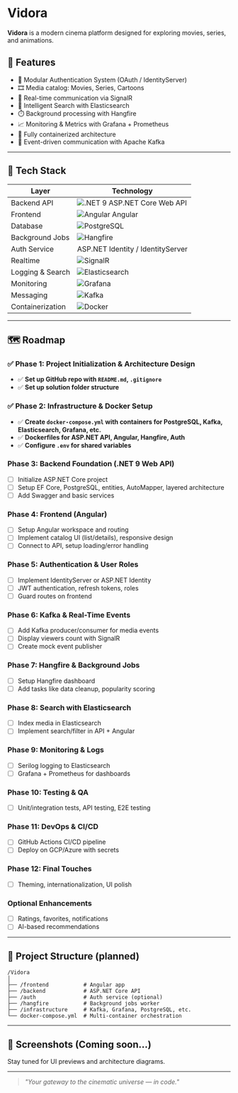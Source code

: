 # Vidora
**Vidora** is a modern cinema platform designed for exploring movies, series, and animations.

## 🚀 Features
- 🔐 Modular Authentication System (OAuth / IdentityServer)
- 🎞️ Media catalog: Movies, Series, Cartoons
- 📡 Real-time communication via SignalR
- 🧠 Intelligent Search with Elasticsearch
- ⏱️ Background processing with Hangfire
- 📈 Monitoring & Metrics with Grafana + Prometheus
- 🐳 Fully containerized architecture
- 🔁 Event-driven communication with Apache Kafka

---

## 🧰 Tech Stack

| Layer              | Technology                                                                 |
|-------------------|-----------------------------------------------------------------------------|
| Backend API        | ![.NET 9](https://img.shields.io/badge/.NET-9.0-blue) ASP.NET Core Web API |
| Frontend           | ![Angular](https://img.shields.io/badge/Angular-19.2.0-red) Angular            |
| Database           | ![PostgreSQL](https://img.shields.io/badge/PostgreSQL-17-blue)             |
| Background Jobs    | ![Hangfire](https://img.shields.io/badge/Hangfire-Jobs-informational)      |
| Auth Service       | ASP.NET Identity / IdentityServer                                          |
| Realtime           | ![SignalR](https://img.shields.io/badge/SignalR-Realtime-brightgreen)      |
| Logging & Search   | ![Elasticsearch](https://img.shields.io/badge/Elasticsearch-Search-yellow) |
| Monitoring         | ![Grafana](https://img.shields.io/badge/Grafana-Dashboard-orange)          |
| Messaging          | ![Kafka](https://img.shields.io/badge/Kafka-Events-ff69b4)                 |
| Containerization   | ![Docker](https://img.shields.io/badge/Docker-Compose-blueviolet) 

---

## 🗺️ Roadmap

### ✅ Phase 1: Project Initialization & Architecture Design
- ✅ **Set up GitHub repo with `README.md`, `.gitignore`**
- ✅ **Set up solution folder structure**

### ✅ Phase 2: Infrastructure & Docker Setup
- ✅ **Create `docker-compose.yml` with containers for PostgreSQL, Kafka, Elasticsearch, Grafana, etc.**
- ✅ **Dockerfiles for ASP.NET API, Angular, Hangfire, Auth**
- ✅ **Configure `.env` for shared variables**

### Phase 3: Backend Foundation (.NET 9 Web API)
- [ ] Initialize ASP.NET Core project
- [ ] Setup EF Core, PostgreSQL, entities, AutoMapper, layered architecture
- [ ] Add Swagger and basic services

### Phase 4: Frontend (Angular)
- [ ] Setup Angular workspace and routing
- [ ] Implement catalog UI (list/details), responsive design
- [ ] Connect to API, setup loading/error handling

### Phase 5: Authentication & User Roles
- [ ] Implement IdentityServer or ASP.NET Identity
- [ ] JWT authentication, refresh tokens, roles
- [ ] Guard routes on frontend

### Phase 6: Kafka & Real-Time Events
- [ ] Add Kafka producer/consumer for media events
- [ ] Display viewers count with SignalR
- [ ] Create mock event publisher

### Phase 7: Hangfire & Background Jobs
- [ ] Setup Hangfire dashboard
- [ ] Add tasks like data cleanup, popularity scoring

### Phase 8: Search with Elasticsearch
- [ ] Index media in Elasticsearch
- [ ] Implement search/filter in API + Angular

### Phase 9: Monitoring & Logs
- [ ] Serilog logging to Elasticsearch
- [ ] Grafana + Prometheus for dashboards

### Phase 10: Testing & QA
- [ ] Unit/integration tests, API testing, E2E testing

### Phase 11: DevOps & CI/CD
- [ ] GitHub Actions CI/CD pipeline
- [ ] Deploy on GCP/Azure with secrets

### Phase 12: Final Touches
- [ ] Theming, internationalization, UI polish

### Optional Enhancements
- [ ] Ratings, favorites, notifications
- [ ] AI-based recommendations

---

## 📂 Project Structure (planned)
```
/Vidora
│
├── /frontend           # Angular app
├── /backend            # ASP.NET Core API
├── /auth               # Auth service (optional)
├── /hangfire           # Background jobs worker
├── /infrastructure     # Kafka, Grafana, PostgreSQL, etc.
└── docker-compose.yml  # Multi-container orchestration
```

---

## 📸 Screenshots (Coming soon...)

Stay tuned for UI previews and architecture diagrams.

---

> _"Your gateway to the cinematic universe — in code."_
